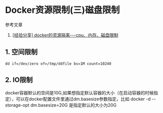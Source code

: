 # Docker资源限制(三)磁盘限制

参考文章

1. [[经验分享] docker的资源隔离---cpu、内存、磁盘限制](https://www.iyunv.com/thread-116572-1-1.html)

## 1. 空间限制

```
dd if=/dev/zero of=/tmp/ddfile bs=1M count=10240
```

## 2. IO限制

docker容器默认的空间是10G,如果想指定默认容器的大小（在启动容器的时候指定），可以在docker配置文件里通过dm.basesize参数指定，比如
docker -d --storage-opt dm.basesize=20G
是指定默认的大小为20G

